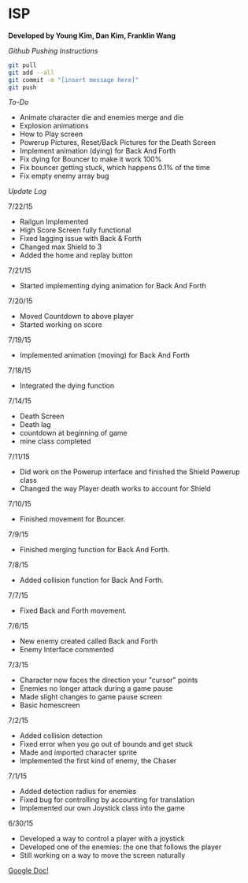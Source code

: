 # ISP
**Developed by Young Kim, Dan Kim, Franklin Wang**

*Github Pushing Instructions*
```bash
git pull
git add --all
git commit -m "[insert message here]"
git push
```

*To-Do*  
- Animate character die and enemies merge and die
- Explosion animations
- How to Play screen
- Powerup Pictures, Reset/Back Pictures for the Death Screen
- Implement animation (dying) for Back And Forth
- Fix dying for Bouncer to make it work 100%
- Fix bouncer getting stuck, which happens 0.1% of the time
- Fix empty enemy array bug

*Update Log*

7/22/15
- Railgun Implemented
- High Score Screen fully functional
- Fixed lagging issue with Back & Forth
- Changed max Shield to 3
- Added the home and replay button

7/21/15
- Started implementing dying animation for Back And Forth

7/20/15
- Moved Countdown to above player
- Started working on score

7/19/15
- Implemented animation (moving) for Back And Forth

7/18/15
- Integrated the dying function

7/14/15
- Death Screen
- Death lag
- countdown at beginning of game
- mine class completed


7/11/15
- Did work on the Powerup interface and finished the Shield Powerup class
- Changed the way Player death works to account for Shield 

7/10/15
- Finished movement for Bouncer.

7/9/15
- Finished merging function for Back And Forth.

7/8/15
- Added collision function for Back And Forth.

7/7/15
- Fixed Back and Forth movement.

7/6/15
- New enemy created called Back and Forth
- Enemy Interface commented

7/3/15
- Character now faces the direction your "cursor" points
- Enemies no longer attack during a game pause
- Made slight changes to game pause screen
- Basic homescreen

7/2/15
- Added collision detection
- Fixed error when you go out of bounds and get stuck
- Made and imported character sprite
- Implemented the first kind of enemy, the Chaser

7/1/15
- Added detection radius for enemies
- Fixed bug for controlling by accounting for translation 
- Implemented our own Joystick class into the game

6/30/15
- Developed a way to control a player with a joystick
- Developed one of the enemies: the one that follows the player
- Still working on a way to move the screen naturally

[Google Doc!](https://docs.google.com/document/d/1bsUmQ39Tuk8-FGRpbGtZ056lpED07QvHCmKS6JtyHVg/edit?usp=sharing)
